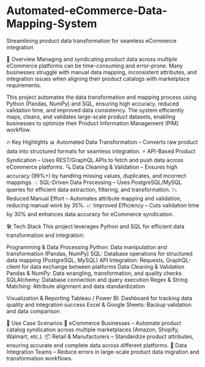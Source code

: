 # Automated-eCommerce-Data-Mapping-System
Streamlining product data transformation for seamless eCommerce integration

🚀 Overview
Managing and syndicating product data across multiple eCommerce platforms can be time-consuming and error-prone. Many businesses struggle with manual data mapping, inconsistent attributes, and integration issues when aligning their product catalogs with marketplace requirements.

This project automates the data transformation and mapping process using Python (Pandas, NumPy) and SQL, ensuring high accuracy, reduced validation time, and improved data consistency. The system efficiently maps, cleans, and validates large-scale product datasets, enabling businesses to optimize their Product Information Management (PIM) workflow.

🔥 Key Highlights
📊 Automated Data Transformation – Converts raw product data into structured formats for seamless integration.
⚡ API-Based Product Syndication – Uses REST/GraphQL APIs to fetch and push data across eCommerce platforms.
🔍 Data Cleaning & Validation – Ensures high accuracy (99%+) by handling missing values, duplicates, and incorrect mappings.
💡 SQL-Driven Data Processing – Uses PostgreSQL/MySQL queries for efficient data extraction, filtering, and transformation.
📉 Reduced Manual Effort – Automates attribute mapping and validation, reducing manual work by 35%.
📈 Improved Efficiency – Cuts validation time by 30% and enhances data accuracy for eCommerce syndication.

🛠 Tech Stack
This project leverages Python and SQL for efficient data transformation and integration:

Programming & Data Processing
Python: Data manipulation and transformation (Pandas, NumPy)
SQL: Database operations for structured data mapping (PostgreSQL, MySQL)
API Integration: Requests, GraphQL-client for data exchange between platforms
Data Cleaning & Validation
Pandas & NumPy: Data wrangling, transformation, and quality checks
SQLAlchemy: Database connection and query execution
Regex & String Matching: Attribute alignment and data standardization

Visualization & Reporting
Tableau / Power BI: Dashboard for tracking data quality and integration success
Excel & Google Sheets: Backup validation and data comparison

📌 Use Case Scenarios
🛒 eCommerce Businesses – Automate product catalog syndication across multiple marketplaces (Amazon, Shopify, Walmart, etc.).
📦 Retail & Manufacturers – Standardize product attributes, ensuring accurate and complete data across different platforms.
🔄 Data Integration Teams – Reduce errors in large-scale product data migration and transformation workflows.
